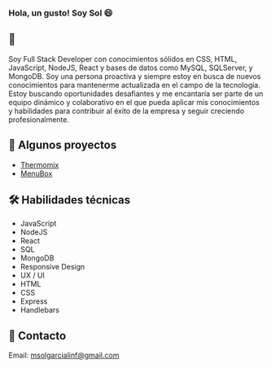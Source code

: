 ### Hola, un gusto! Soy Sol 😄

## 💬
Soy Full Stack Developer con conocimientos sólidos en CSS, HTML, JavaScript, NodeJS, React y bases de datos como MySQL, SQLServer, y MongoDB.
Soy una persona proactiva y siempre estoy en busca de nuevos conocimientos para mantenerme actualizada en el campo de la tecnología. Estoy buscando oportunidades desafiantes y me encantaría ser parte de un equipo dinámico y colaborativo en el que pueda aplicar mis conocimientos y habilidades para contribuir al éxito de la empresa y seguir creciendo profesionalmente.

## 📂 Algunos proyectos 

* [Thermomix](https://thermomix.up.railway.app/)
* [MenuBox](https://menubox.up.railway.app/)

<!--  -->

## 🛠️ Habilidades técnicas 
* JavaScript
* NodeJS
* React
* SQL
* MongoDB
* Responsive Design
* UX / UI
* HTML
* CSS
* Express
* Handlebars


## 📧 Contacto
Email: msolgarcialinf@gmail.com
